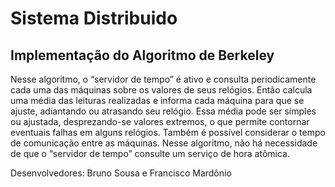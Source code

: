 # Sistema Distribuido

## Implementação do Algoritmo de Berkeley
Nesse algoritmo, o “servidor de tempo” é ativo e consulta periodicamente cada uma das máquinas 
sobre os valores de seus relógios. Então calcula uma média das leituras realizadas e informa 
cada máquina para que se ajuste, adiantando ou atrasando seu relógio. Essa média pode ser simples
ou ajustada, desprezando-se valores extremos, o que permite contornar eventuais falhas em alguns 
relógios. Também é possível considerar o tempo de comunicação entre as máquinas. Nesse algoritmo, 
não há necessidade de que o “servidor de tempo” consulte um serviço de hora atômica.

Desenvolvedores: Bruno Sousa e Francisco Mardônio
